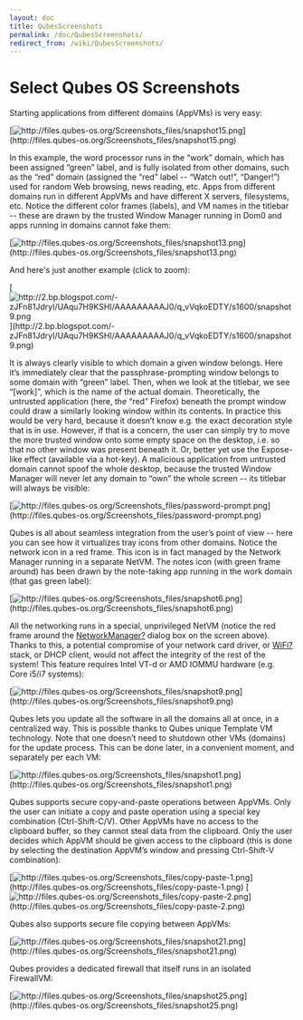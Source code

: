```yaml
---
layout: doc
title: QubesScreenshots
permalink: /doc/QubesScreenshots/
redirect_from: /wiki/QubesScreenshots/
---
```


Select Qubes OS Screenshots
===========================

Starting applications from different domains (AppVMs) is very easy:

[![](http://files.qubes-os.org/Screenshots_files/snapshot15.png "http://files.qubes-os.org/Screenshots_files/snapshot15.png")](http://files.qubes-os.org/Screenshots_files/snapshot15.png)

In this example, the word processor runs in the “work” domain, which has been assigned “green” label, and is fully isolated from other domains, such as the “red” domain (assigned the “red” label -- “Watch out!”, “Danger!”) used for random Web browsing, news reading, etc. Apps from different domains run in different AppVMs and have different X servers, filesystems, etc. Notice the different color frames (labels), and VM names in the titlebar -- these are drawn by the trusted Window Manager running in Dom0 and apps running in domains cannot fake them:

[![](http://files.qubes-os.org/Screenshots_files/snapshot13.png "http://files.qubes-os.org/Screenshots_files/snapshot13.png")](http://files.qubes-os.org/Screenshots_files/snapshot13.png)

And here's just another example (click to zoom):

[![](http://2.bp.blogspot.com/-zJFn81JdryI/UAqu7H9KSHI/AAAAAAAAAJ0/q_vVqkoEDTY/s1600/snapshot9.png "http://2.bp.blogspot.com/-zJFn81JdryI/UAqu7H9KSHI/AAAAAAAAAJ0/q_vVqkoEDTY/s1600/snapshot9.png")](http://2.bp.blogspot.com/-zJFn81JdryI/UAqu7H9KSHI/AAAAAAAAAJ0/q_vVqkoEDTY/s1600/snapshot9.png)

It is always clearly visible to which domain a given window belongs. Here it’s immediately clear that the passphrase-prompting window belongs to some domain with “green” label. Then, when we look at the titlebar, we see “[work]”, which is the name of the actual domain. Theoretically, the untrusted application (here, the “red” Firefox) beneath the prompt window could draw a similarly looking window within its contents. In practice this would be very hard, because it doesn’t know e.g. the exact decoration style that is in use. However, if that is a concern, the user can simply try to move the more trusted window onto some empty space on the desktop, i.e. so that no other window was present beneath it. Or, better yet use the Expose-like effect (available via a hot-key). A malicious application from untrusted domain cannot spoof the whole desktop, because the trusted Window Manager will never let any domain to “own” the whole screen -- its titlebar will always be visible:

[![](http://files.qubes-os.org/Screenshots_files/password-prompt.png "http://files.qubes-os.org/Screenshots_files/password-prompt.png")](http://files.qubes-os.org/Screenshots_files/password-prompt.png)

Qubes is all about seamless integration from the user’s point of view -- here you can see how it virtualizes tray icons from other domains. Notice the network icon in a red frame. This icon is in fact managed by the Network Manager running in a separate NetVM. The notes icon (with green frame around) has been drawn by the note-taking app running in the work domain (that gas green label):

[![](http://files.qubes-os.org/Screenshots_files/snapshot6.png "http://files.qubes-os.org/Screenshots_files/snapshot6.png")](http://files.qubes-os.org/Screenshots_files/snapshot6.png)

All the networking runs in a special, unprivileged NetVM (notice the red frame around the [NetworkManager?](/doc/NetworkManager) dialog box on the screen above). Thanks to this, a potential compromise of your network card driver, or [WiFi?](/doc/WiFi) stack, or DHCP client, would not affect the integrity of the rest of the system! This feature requires Intel VT-d or AMD IOMMU hardware (e.g. Core i5/i7 systems):

[![](http://files.qubes-os.org/Screenshots_files/snapshot9.png "http://files.qubes-os.org/Screenshots_files/snapshot9.png")](http://files.qubes-os.org/Screenshots_files/snapshot9.png)

Qubes lets you update all the software in all the domains all at once, in a centralized way. This is possible thanks to Qubes unique Template VM technology. Note that one doesn’t need to shutdown other VMs (domains) for the update process. This can be done later, in a convenient moment, and separately per each VM:

[![](http://files.qubes-os.org/Screenshots_files/snapshot1.png "http://files.qubes-os.org/Screenshots_files/snapshot1.png")](http://files.qubes-os.org/Screenshots_files/snapshot1.png)

Qubes supports secure copy-and-paste operations between AppVMs. Only the user can initiate a copy and paste operation using a special key combination (Ctrl-Shift-C/V). Other AppVMs have no access to the clipboard buffer, so they cannot steal data from the clipboard. Only the user decides which AppVM should be given access to the clipboard (this is done by selecting the destination AppVM’s window and pressing Ctrl-Shift-V combination):

[![](http://files.qubes-os.org/Screenshots_files/copy-paste-1.png "http://files.qubes-os.org/Screenshots_files/copy-paste-1.png")](http://files.qubes-os.org/Screenshots_files/copy-paste-1.png) [![](http://files.qubes-os.org/Screenshots_files/copy-paste-2.png "http://files.qubes-os.org/Screenshots_files/copy-paste-2.png")](http://files.qubes-os.org/Screenshots_files/copy-paste-2.png)

Qubes also supports secure file copying between AppVMs:

[![](http://files.qubes-os.org/Screenshots_files/snapshot21.png "http://files.qubes-os.org/Screenshots_files/snapshot21.png")](http://files.qubes-os.org/Screenshots_files/snapshot21.png)

Qubes provides a dedicated firewall that itself runs in an isolated FirewallVM:

[![](http://files.qubes-os.org/Screenshots_files/snapshot25.png "http://files.qubes-os.org/Screenshots_files/snapshot25.png")](http://files.qubes-os.org/Screenshots_files/snapshot25.png)
